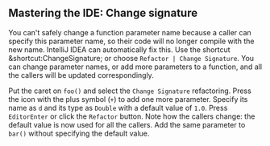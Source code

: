 ## Mastering the IDE: Change signature

You can't safely change a function parameter name because a caller can specify
this parameter name, so their code will no longer compile with the new name.
IntelliJ IDEA can automatically fix this. Use the shortcut <span
class="shortcut">&shortcut:ChangeSignature;</span> or choose <span
class="control">`Refactor | Change Signature`</span>. You can change parameter
names, or add more parameters to a function, and all the callers will be
updated correspondingly.

Put the caret on `foo()` and select the <span class="control">`Change
Signature`</span> refactoring. Press the icon with the plus symbol (`+`) to add
one more parameter. Specify its name as `d` and its type as `Double` with a
default value of `1.0`. Press <span class="control">`EditorEnter`</span> or
click the <span class="control">`Refactor`</span> button. Note how the callers
change: the default value is now used for all the callers. Add the same
parameter to `bar()` without specifying the default value.
